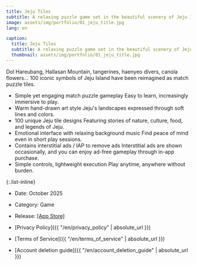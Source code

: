 ```yaml
---
title: Jeju Tiles
subtitle: A relaxing puzzle game set in the beautiful scenery of Jeju Island.
image: assets/img/portfolio/01_jeju_title.jpg
lang: en

caption:
  title: Jeju Tiles
  subtitle: A relaxing puzzle game set in the beautiful scenery of Jeju Island.
  thumbnail: assets/img/portfolio/01_jeju_title.jpg
---
```

Dol Hareubang, Hallasan Mountain, tangerines, haenyeo divers, canola flowers…
100 iconic symbols of Jeju Island have been reimagined as match puzzle tiles.

- Simple yet engaging match puzzle gameplay
  Easy to learn, increasingly immersive to play.
- Warm hand-drawn art style
  Jeju's landscapes expressed through soft lines and colors.
- 100 unique Jeju tile designs
  Featuring stories of nature, culture, food, and legends of Jeju.
- Emotional interface with relaxing background music
  Find peace of mind even in short play sessions.
- Contains interstitial ads / IAP to remove ads Interstitial ads are shown occasionally, and you can enjoy ad-free gameplay through in-app purchase.
- Simple controls, lightweight execution
  Play anytime, anywhere without burden.

{:.list-inline}
- Date: October 2025
- Category: Game
- Release: [[App Store]](https://apps.apple.com/us/app/%EC%A0%9C%EC%A3%BC-%EC%82%AC%EC%B2%9C%EC%84%B1/id6754316387)

- [Privacy Policy]({{ "/en/privacy_policy" | absolute_url }})
- [Terms of Service]({{ "/en/terms_of_service" | absolute_url }})
- [Account deletion guide]({{ "/en/account_deletion_guide" | absolute_url }})